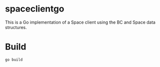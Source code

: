 spaceclientgo
=============

This is a Go implementation of a Space client using the BC and Space data structures.

Build
=====

    go build
